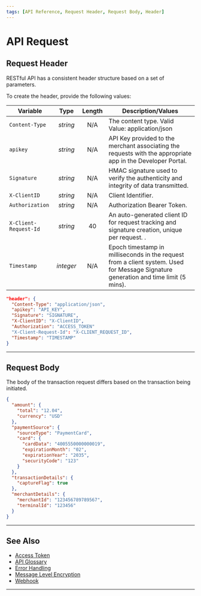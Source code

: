 ```yaml
---
tags: [API Reference, Request Header, Request Body, Header]
---
```


# API Request 

## Request Header

RESTful API has a consistent header structure based on a set of parameters.

<!--
type: tab
titles: Header, Request Header Example
-->

To create the header, provide the following values:

| Variable              |    Type   | Length | Description/Values                                                                                                                                                       |
|-----------------------|:---------:|:------:|--------------------------------------------------------------------------------------------------------------------------------------------------------------------------|
| `Content-Type`        |  *string* |   N/A  | The content type. Valid Value: application/json                                                                                                                          |
| `apikey`              |  *string* |   N/A  | API Key provided to the merchant associating the requests with the appropriate app in the Developer Portal.                                                              |
| `Signature`           |  *string* |   N/A  | HMAC signature used to verify the authenticity and integrity of data transmitted.                                                                                        |
| `X-ClientID`          |  *string* |   N/A  | Client Identifier.                                                                                                                                                       |
| `Authorization`       |  *string* |   N/A  | Authorization Bearer Token.                                                                                                                                              |
| `X-Client-Request-Id` |  *string* |   40   | An auto-generated client ID for request tracking and signature creation, unique per request.                     .                                                       |
| `Timestamp`           | *integer* |   N/A  | Epoch timestamp in milliseconds in the request from a client system. Used for Message Signature generation and time limit (5 mins).                                      |

<!--
type: tab
-->

```json
"header": {
  "Content-Type": "application/json",
  "apikey": "API_KEY",
  "Signature": "SIGNATURE",
  "X-ClientID": "X-ClientID",
  "Authorization": "ACCESS_TOKEN"
  "X-Client-Request-Id": "X-CLIENT_REQUEST_ID",
  "Timestamp": "TIMESTAMP"
}
```

<!-- type: tab-end -->

---

## Request Body

The body of the transaction request differs based on the transaction being initiated.

<!--
type: tab
titles: Request Body Example
-->

```json
{
  "amount": {
    "total": "12.04",
    "currency": "USD"
  },
  "paymentSource": {
    "sourceType": "PaymentCard",
    "card": {
      "cardData": "4005550000000019",
      "expirationMonth": "02",
      "expirationYear": "2035",
      "securityCode": "123"
    }
  },
  "transactionDetails": {
    "captureFlag": true
  },
  "merchantDetails": {
    "merchantId": "123456789789567",
    "terminalId": "123456"
  }
}
```

<!-- type: tab-end -->

---

## See Also

- [Access Token](?path=docs/english/api-reference/accessToken.md)
- [API Glossary](?path=docs/english/api-reference/api-glossary.md)
- [Error Handling](?path=docs/english/api-reference/response-handling.md)
- [Message Level Encryption](?path=docs/english/api-reference/encryption.md)
- [Webhook](?path=docs/english/api-reference/5-notifications.md)

---

